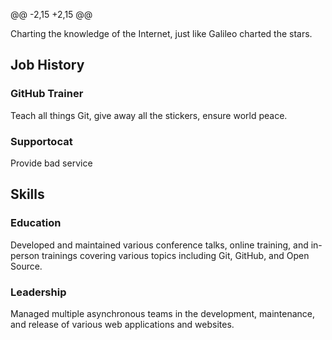 @@ -2,15 +2,15 @@

Charting the knowledge of the Internet, just like Galileo charted the stars.


## Job History

### GitHub Trainer

Teach all things Git, give away all the stickers, ensure world peace.

### Supportocat


Provide bad service 

## Skills

### Education
Developed and maintained various conference talks, online training, and in-person trainings covering various topics including Git, GitHub, and Open Source.
### Leadership
Managed multiple asynchronous teams in the development, maintenance, and release of various web applications and websites.
